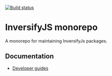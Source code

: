 [![Build status](https://github.com/inversify/monorepo/workflows/build/badge.svg)](https://github.com/inversify/monorepo/workflows/build/badge.svg)

# InversifyJS monorepo

A monorepo for maintaining InversifyJs packages.

## Documentation

- [Developer guides](./docs/introduction.md)
